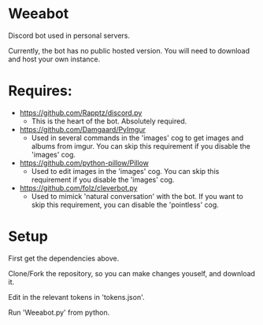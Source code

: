 # Weeabot
Discord bot used in personal servers.

Currently, the bot has no public hosted version. You will need to download and host your own instance.

# Requires:    
* https://github.com/Rapptz/discord.py
    * This is the heart of the bot. Absolutely required.
* https://github.com/Damgaard/PyImgur
    * Used in several commands in the 'images' cog to get images and albums from imgur. You can skip this requirement if you disable the 'images' cog.
* https://github.com/python-pillow/Pillow
    * Used to edit images in the 'images' cog. You can skip this requirement if you disable the 'images' cog.
* https://github.com/folz/cleverbot.py  
    * Used to mimick 'natural conversation' with the bot. If you want to skip this requirement, you can disable the 'pointless' cog.

# Setup
First get the dependencies above.

Clone/Fork the repository, so you can make changes youself, and download it.


Edit in the relevant tokens in 'tokens.json'.

Run 'Weeabot.py' from python.

